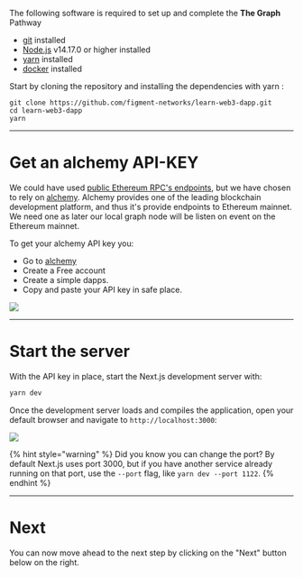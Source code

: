The following software is required to set up and complete the **The Graph** Pathway

- [git](https://git-scm.com/book/en/v2/Getting-Started-Installing-Git) installed
- [Node.js](https://nodejs.org/) v14.17.0 or higher installed
- [yarn](https://yarnpkg.com/getting-started/install) installed
- [docker](https://www.docker.com) installed

Start by cloning the repository and installing the dependencies with yarn :

```text
git clone https://github.com/figment-networks/learn-web3-dapp.git
cd learn-web3-dapp
yarn
```

---

# Get an alchemy API-KEY

We could have used [public Ethereum RPC's endpoints](https://docs.linkpool.io/docs/public_rpc), but we have chosen to rely on [alchemy](https://www.alchemy.com/). Alchemy provides one of the leading blockchain development platform, and thus it's provide endpoints to Ethereum mainnet. We need one as later our local graph node will be listen on event on the Ethereum mainnet.

To get your alchemy API key you:

- Go to [alchemy](https://www.alchemy.com/)
- Create a Free account
- Create a simple dapps.
- Copy and paste your API key in safe place.

![](../../../.gitbook/assets/pathways/graph-alchemy-setup.gif)

---

# Start the server

With the API key in place, start the Next.js development server with:

```bash
yarn dev
```

Once the development server loads and compiles the application, open your default browser and navigate to `http://localhost:3000`:

![](../../../.gitbook/assets/pathways/pathway-home.gif)

{% hint style="warning" %}
Did you know you can change the port? By default Next.js uses port 3000, but if you have another service already running on that port, use the `--port` flag, like `yarn dev --port 1122`.
{% endhint %}

---

# Next

You can now move ahead to the next step by clicking on the "Next" button below on the right.
